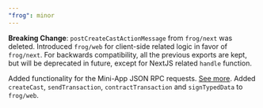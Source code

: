 ```yaml
---
"frog": minor
---
```


**Breaking Change**: `postCreateCastActionMessage` from `frog/next` was deleted.
Introduced `frog/web` for client-side related logic in favor of `frog/next`.
For backwards compatibility, all the previous exports are kept, but will be
deprecated in future, except for NextJS related `handle` function.

Added functionality for the Mini-App JSON RPC requests. [See more](https://warpcast.notion.site/Miniapp-Transactions-1216a6c0c10180b7b9f4eec58ec51e55).
Added `createCast`, `sendTransaction`, `contractTransaction` and `signTypedData` to `frog/web`.
